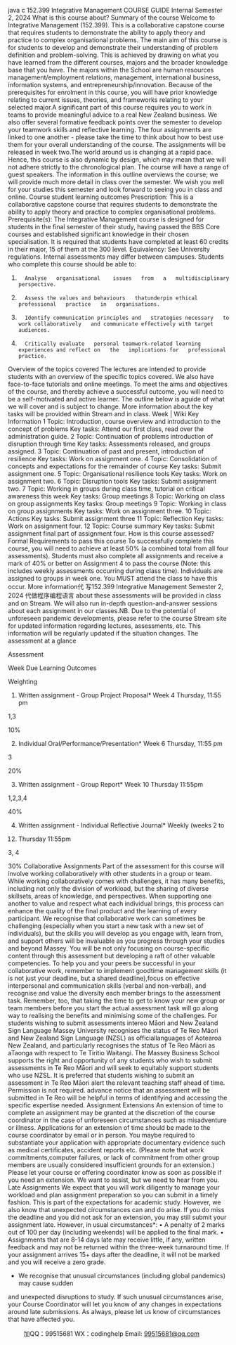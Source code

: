 java c
152.399 
Integrative   Management 
COURSE   GUIDE 
Internal 
Semester 2,   2024 
What is this course about? 
Summary of the course Welcome   to   Integrative   Management   (152.399).   This   is   a   collaborative   capstone   course   that   requires students to demonstrate the ability to apply theory and practice to complex   organisational      problems.      The      main      aim      of      this      course      is      for      students      to      develop      and   demonstrate their   understanding of   problem   definition and problem-solving.   This   is   achieved   by   drawing   on   what   you    have    learned   from   the    different    courses,    majors    and   the    broader   knowledge base that   you have. The majors       within       the       School       are         human         resources   management/employment relations,   management, international    business,    information   systems,   and   entrepreneurship/innovation.   Because   of   the   prerequisites   for   enrolment   in   this   course,   you   will    have    prior    knowledge    relating    to    current    issues,   theories,    and    frameworks   relating to your selected   major.A   significant   part of this   course   requires you to work   in teams to    provide    meaningful    advice   to   a real New Zealand business. We also offer several formative feedback points over the semester   to   develop your teamwork skills and   reflective learning. The four assignments are   linked   to one   another    -      please    take    the time to think about how to best use them for your overall   understanding of the course. The assignments    will    be   released    in    week two.The   world   around   us   is   changing at   a   rapid   pace.   Hence,   this   course   is   also   dynamic   by   design,   which   may   mean that we will   not   adhere strictly to the chronological   plan. The course will    have   a   range of guest speakers. The information in this outline   overviews the   course;   we   will   provide   much   more   detail   in   class   over   the semester.   We   wish   you   well   for   your   studies   this   semester   and   look forward to seeing   you   in class   and   online.
Course student learning outcomes 
Prescription: This is   a   collaborative capstone course that   requires students   to   demonstrate   the   ability to apply theory and    practice to    complex    organisational    problems.
Prerequisite(s): The   Integrative   Management course   is designed for students   in the   final
semester of their study,   having   passed the   BBS Core   courses and   established   significant
knowledge in their chosen specialisation. It is required   that students have completed at   least   60   credits   in their   major,   15   of them at the 300   level.
Equivalency: See   University   regulations.   Internal assessments   may differ   between campuses.   Students who complete this course should   be   able   to:
1.       Analyse   organisational    issues   from   a   multidisciplinary   perspective.
2.       Assess the values and behaviours   thatunderpin ethical professional   practice   in   organisations.
3.       Identify communication principles and   strategies necessary   to work collaboratively   and communicate effectively with target   audiences.
4.       Critically evaluate   personal teamwork-related learning   experiences and reflect on   the   implications for   professional   practice.
Overview of the topics covered The   lectures are   intended to   provide students with an   overview   of the   specific   topics   covered.   We   also have face-to-face tutorials and online meetings.   To meet the aims and objectives of   the course,   and thereby achieve a successful outcome, you will need to   be a self-motivated   and   active   learner.   The outline below is aguide of what we will cover and is subject   to change. More information about   the   key tasks will   be   provided within Stream and   in   class.
Week | Wiki 
Key Information 
1 
Topic: Introduction, course overview and introduction to the concept of problems 
Key tasks: Attend our first class, read over the administration guide. 
2 
Topic: Continuation of problems introduction of disruption through time 
Key tasks: Assessments released, and groups assigned. 
3 
Topic: Continuation of past and present, introduction of resilience 
Key tasks: Work on assignment one. 
4 
Topic: Consolidation of concepts and expectations for the remainder of course 
Key tasks: Submit assignment one. 
5 
Topic: Organisational resilience tools 
Key tasks: Work on assignment two. 
6 
Topic: Disruption tools 
Key tasks: Submit assignment two. 
7 
Topic: Working in groups during class time, tutorial on critical awareness this week 
Key tasks: Group meetings 
8 
Topic: Working on class on group assignments 
Key tasks: Group meetings 
9 
Topic: Working in class on group assignments 
Key tasks: Work on assignment three. 
10 
Topic: Actions 
Key tasks: Submit assignment three 
11 
Topic: Reflection 
Key tasks: Work on assignment four. 
12 
Topic: Course summary 
Key tasks:    Submit assignment final part of assignment four. 
How is this course assessed? 
Formal Requirements to pass this course 
To   successfully    complete   this   course,    you will    need    to   achieve    at   least   50%    (a    combined    total   from   all   four assessments).    Students    must    also complete all assignments    and   receive   a   mark   of 40%   or   better   on   Assignment   4 to   pass   the   course    (Note:   this   includes   weekly    assessments    occurring    during    class   time). Individuals are assigned to groups in week    one. You   MUST    attend   the    class   to   have this    occur.   More            information代 写152.399 Integrative Management Semester 2, 2024
代做程序编程语言   about   these   assessments   will   be   provided    in class and on   Stream.    We will   also   run    in-depth   question-and-answer    sessions    about    each assignment    in our   classes.NB. Due to the potential of unforeseen pandemic developments, please refer to the course Stream site for updated information regarding lectures, assessments, etc. This information will be regularly updated if the situation changes. 
The assessment at a glance 

Assessment 

Week Due 
Learning Outcomes 

Weighting 

1. Written assignment - Group Project Proposal* 
Week 4 Thursday, 
11:55 pm 

1,3 

10% 

2. Individual Oral/Performance/Presentation* 
Week 6 Thursday, 
11:55 pm 

3 

20% 

3. Written assignment    - Group Report* Week 10 Thursday 11:55pm 

1,2,3,4 

40% 

4. Written assignment - Individual    Reflective Journal* 
Weekly (weeks 2 to 
12) Thursday 11:55pm 

3, 4 

30% 
Collaborative Assignments 
Part of the assessment for this course   will   involve   working   collaboratively   with   other   students         in   a group or team.    While working collaboratively comes with   challenges,   it   has   many   benefits, including   not only the division   of workload,   but the sharing   of   diverse   skillsets,   areas   of knowledge, and   perspectives. When supporting one   another to value   and   respect   what   each         individual   brings, this   process can   enhance the quality of the final   product   and the   learning   of   every   participant. 
We   recognise that collaborative work can sometimes   be challenging (especially when   you   start   a   new task with   a   new set   of   individuals),   but the skills you   will   develop   as you   engage   with, learn from, and support others will   be   invaluable   as you   progress   through   your   studies   and   beyond   Massey.   You will   be   not only focusing on course-specific   content through this assessment   but developing a   raft of other valuable   competencies.
To   help you   and your   peers   be successful   in your collaborative work,   remember to   implement   goodtime   management skills   (it   is   not just your deadline,   but a shared   deadline),focus on effective   interpersonal and communication skills   (verbal and   non-verbal),   and   recognise   and value the diversity each member   brings to the assessment task.   Remember, too, that taking the   time to get to   know your   new group or team   members   before   you   start the   actual   assessment         task will go along way to   realising the   benefits and   minimising   some   of the   challenges.
For students wishing to submit assessments intereo Māori and New Zealand Sign Language 
Massey   University   recognises the status of Te   Reo   Māori and   New   Zealand   Sign   Language
(NZSL) as officiallanguages of Aotearoa   New Zealand, and   particularly   recognises the   status   of   Te   Reo   Māori   as   aTaonga   with   respect   to   Te   Tiritio   Waitangi.
The   Massey   Business School supports the   right and opportunity of   any   students   who wish to   submit assessments   in Te   Reo   Māori and will seek to   equitably   support   students   who   use
NZSL.
It   is   preferred that students wishing to submit an assessment   in Te   Reo   Māori   alert the   relevant   teaching staff ahead of time. Permission is not required.   advance   notice that   an   assessment
will   be submitted   in Te   Reo will   be   helpful   in terms of   identifying   and   accessing the   specific   expertise   needed.
Assignment Extensions 
An   extension of time to complete an   assignment   may   be granted   at   the   discretion   of   the
course coordinator   in the case of   unforeseen   circumstances   such   as   misadventure   or   illness.            Applications for an extension   of time should   be   made to the course   coordinator   by email   or   in   person. You   maybe   required to substantiate your application with appropriate   documentary
evidence such as   medical certificates, accident   reports   etc.   (Please   note that   work
commitments,computer failures, or   lack of commitment from other   group   members   are   usually considered   insufficient grounds for an extension.)
Please   let your course or offering coordinator   know as   soon   as   possible   if   you   need   an   extension.   We want to assist,   but we   need to   hear from you.
Late Assignments 
We expect that you will work diligently to   manage   your workload   and   plan   assignment
preparation so you can submit   in a   timely   fashion.    This   is   part   of the   expectations   for
academic study.    However, we also   know that   unexpected   circumstances can   and   do   arise.
If you do   miss the deadline and you   did   not   ask for   an   extension, you   may   still   submit   your   assignment   late.   However, in usual circumstances*:
•                   A   penalty of   2   marks out of   100   per   day   (including weekends)   will   be   applied to   the final   mark.
•                   Assignments that are 8-14 days   late   may   receive   little,   if any, written feedback   and   may   not   be   returned within the three-week turnaround time.
If your assignment arrives 15+ days after the deadline, it will not be marked and you will receive a zero grade. 
* We   recognise that unusual circumstances   (including global pandemics) may cause   sudden


and   unexpected disruptions to study.    If such   unusual   circumstances   arise, your   Course
Coordinator will let you   know of any changes   in   expectations   around   late   submissions.    As   always,   please   let   us   know   of circumstances that   have affected you.







         
加QQ：99515681  WX：codinghelp  Email: 99515681@qq.com
